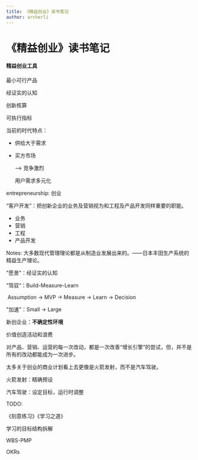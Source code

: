 ```yaml
---
title: 《精益创业》读书笔记
author: archerli
---
```


# 《精益创业》读书笔记

#### 精益创业工具

最小可行产品

经证实的认知

创新核算

可执行指标



当前的时代特点：

- 供给大于需求

- 买方市场

  ——> 竞争激烈

  用户需求多元化

entrepreneurship: 创业

“客户开发”：把创新企业的业务及营销视为和工程及产品开发同样重要的职能。

- 业务
- 营销
- 工程
- 产品开发

Notes: 大多数现代管理理论都是从制造业发展出来的。——日本丰田生产系统的精益生产理论。

"愿景"：经证实的认知

”驾驭“：Build-Measure-Learn

​	Assumption -> MVP -> Measure -> Learn -> Decision

"加速"：Small -> Large

新创企业：**不确定性环境**

价值创造活动和浪费

对产品、营销、运营的每一次改动，都是一次改善“增长引擎”的尝试，但，并不是所有的改动都能成为一次进步。

太多关于创业的商业计划看上去更像是火箭发射，而不是汽车驾驶。

火箭发射：精确预设

汽车驾驶：设定目标，运行时调整





















TODO:

《刻意练习》《学习之道》

学习的目标结构拆解

WBS-PMP

OKRs



